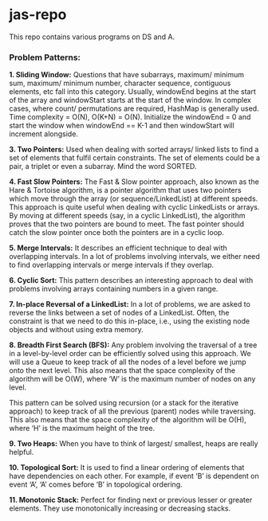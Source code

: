 # jas-repo
This repo contains various programs on DS and A.

### Problem Patterns:

**1. Sliding Window:** Questions that have subarrays, maximum/ minimum sum, maximum/ minimum number, character sequence,
   contiguous elements, etc fall into this category. Usually, windowEnd begins at the start of the array and windowStart
   starts at the start of the window. In complex cases, where count/ permutations are required, HashMap is generally
   used. Time complexity = O(N), O(K+N) = O(N).
   Initialize the windowEnd = 0 and start the window when windowEnd == K-1 and then windowStart will increment alongside.  

**3. Two Pointers:** Used when dealing with sorted arrays/ linked lists to find a set of elements that fulfil certain
   constraints. The set of elements could be a pair, a triplet or even a subarray. Mind the word SORTED.

**4. Fast Slow Pointers:** The Fast & Slow pointer approach, also known as the Hare & Tortoise algorithm, is a pointer algorithm that uses two pointers which move through the array (or sequence/LinkedList) at different speeds. This approach is quite useful when dealing with cyclic LinkedLists or arrays. By moving at different speeds (say, in a cyclic LinkedList), the algorithm proves that the two pointers are bound to meet. The fast pointer should catch the slow pointer once both the pointers are in a cyclic loop.

**5. Merge Intervals:** It describes an efficient technique to deal with overlapping intervals. In a lot of problems involving intervals, we either need to find overlapping intervals or merge intervals if they overlap.

**6. Cyclic Sort:** This pattern describes an interesting approach to deal with problems involving arrays containing numbers in a given range.

**7. In-place Reversal of a LinkedList:** In a lot of problems, we are asked to reverse the links between a set of nodes of a LinkedList. Often, the constraint is that we need to do this in-place, i.e., using the existing node objects and without using extra memory.

**8. Breadth First Search (BFS):** Any problem involving the traversal of a tree in a level-by-level order can be efficiently solved using this approach. We will use a Queue to keep track of all the nodes of a level before we jump onto the next level. This also means that the space complexity of the algorithm will be O(W), where ‘W’ is the maximum number of nodes on any level.

This pattern can be solved using recursion (or a stack for the iterative approach) to keep track of all the previous (parent) nodes while traversing. This also means that the space complexity of the algorithm will be O(H), where ‘H’ is the maximum height of the tree.

**9. Two Heaps:** When you have to think of largest/ smallest, heaps are really helpful.

**10. Topological Sort:** It is used to find a linear ordering of elements that have dependencies on each other. For example, if event ‘B’ is dependent on event ‘A’, ‘A’ comes before ‘B’ in topological ordering.

**11. Monotonic Stack:** Perfect for finding next or previous lesser or greater elements. They use monotonically increasing or decreasing stacks.

 
